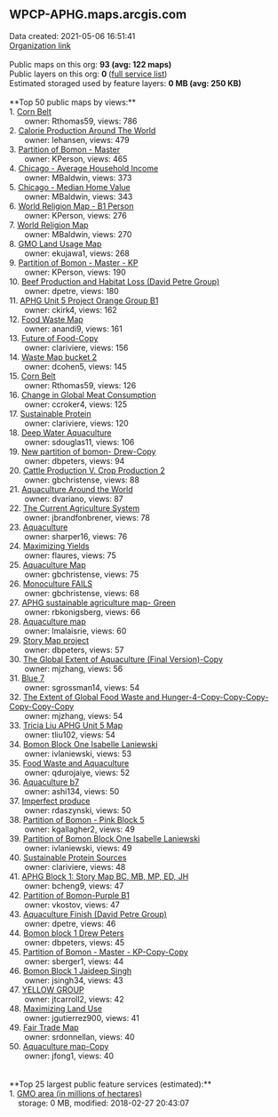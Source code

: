 <h2>WPCP-APHG.maps.arcgis.com</h2> Data created: 2021-05-06 16:51:41 <br /><a target='new' href='https://WPCP-APHG.maps.arcgis.com'>Organization link</a><br /><br />Public maps on this org: <b>93 (avg: 122 maps)</b><br />Public layers on this org: <b>0 </b>(<a target='new' href='https://services.arcgis.com/hyv6BBUojo2zdeyP/ArcGIS/rest/services'>full service list</a>)<br />Estimated storaged used by feature layers: <b>0 MB (avg: 250 KB)</b><br /><br />**Top 50 public maps by views:**<br />  1. <a target='new' href='https://www.arcgis.com/home/item.html?id=e30aa7191917428e90ab51e87ee2615f'>Corn Belt</a> <br />  &nbsp;&nbsp;&nbsp;&nbsp; &nbsp;&nbsp;owner: Rthomas59, views: 786<br />  2. <a target='new' href='https://www.arcgis.com/home/item.html?id=d9a3f181ef0d40b58de47955a9d7ca9b'>Calorie Production Around The World</a> <br />  &nbsp;&nbsp;&nbsp;&nbsp; &nbsp;&nbsp;owner: lehansen, views: 479<br />  3. <a target='new' href='https://www.arcgis.com/home/item.html?id=dace925d88aa444b9a9119a1484c5573'>Partition of Bomon - Master</a> <br />  &nbsp;&nbsp;&nbsp;&nbsp; &nbsp;&nbsp;owner: KPerson, views: 465<br />  4. <a target='new' href='https://www.arcgis.com/home/item.html?id=ac3bebad73f74462a455d0292def91f2'>Chicago - Average Household Income</a> <br />  &nbsp;&nbsp;&nbsp;&nbsp; &nbsp;&nbsp;owner: MBaldwin, views: 373<br />  5. <a target='new' href='https://www.arcgis.com/home/item.html?id=2dd0c2c83b6f409bad01327739ea5714'>Chicago - Median Home Value</a> <br />  &nbsp;&nbsp;&nbsp;&nbsp; &nbsp;&nbsp;owner: MBaldwin, views: 343<br />  6. <a target='new' href='https://www.arcgis.com/home/item.html?id=fc05e1921489406aacbf877e1ace087b'>World Religion Map - B1 Person</a> <br />  &nbsp;&nbsp;&nbsp;&nbsp; &nbsp;&nbsp;owner: KPerson, views: 276<br />  7. <a target='new' href='https://www.arcgis.com/home/item.html?id=ef57145e91774200a285c449e0b8ef62'>World Religion Map</a> <br />  &nbsp;&nbsp;&nbsp;&nbsp; &nbsp;&nbsp;owner: MBaldwin, views: 270<br />  8. <a target='new' href='https://www.arcgis.com/home/item.html?id=809867e0bbee4fe6be752550d7f1b747'>GMO Land Usage Map</a> <br />  &nbsp;&nbsp;&nbsp;&nbsp; &nbsp;&nbsp;owner: ekujawa1, views: 268<br />  9. <a target='new' href='https://www.arcgis.com/home/item.html?id=180459e8102d4535a2409fa421fe785f'>Partition of Bomon - Master - KP</a> <br />  &nbsp;&nbsp;&nbsp;&nbsp; &nbsp;&nbsp;owner: KPerson, views: 190<br />  10. <a target='new' href='https://www.arcgis.com/home/item.html?id=31e9799e722948e1bfab324f22e2a450'>Beef Production and Habitat Loss (David Petre Group)</a> <br />  &nbsp;&nbsp;&nbsp;&nbsp; &nbsp;&nbsp;owner: dpetre, views: 180<br />  11. <a target='new' href='https://www.arcgis.com/home/item.html?id=07b25f6ccf43423780eb20c227baa7d3'>APHG Unit 5 Project Orange Group B1</a> <br />  &nbsp;&nbsp;&nbsp;&nbsp; &nbsp;&nbsp;owner: ckirk4, views: 162<br />  12. <a target='new' href='https://www.arcgis.com/home/item.html?id=c85b94a2f5454dfbbb34281cf3be0476'>Food Waste Map</a> <br />  &nbsp;&nbsp;&nbsp;&nbsp; &nbsp;&nbsp;owner: anandi9, views: 161<br />  13. <a target='new' href='https://www.arcgis.com/home/item.html?id=a2c1ff8f89584fe8ba96b5bc268e8f5f'>Future of Food-Copy</a> <br />  &nbsp;&nbsp;&nbsp;&nbsp; &nbsp;&nbsp;owner: clariviere, views: 156<br />  14. <a target='new' href='https://www.arcgis.com/home/item.html?id=4fb68c7c81d3412f8be36946b3051a0b'>Waste Map bucket 2</a> <br />  &nbsp;&nbsp;&nbsp;&nbsp; &nbsp;&nbsp;owner: dcohen5, views: 145<br />  15. <a target='new' href='https://www.arcgis.com/home/item.html?id=21c9475ed53540faaf42bd4c78963d10'>Corn Belt </a> <br />  &nbsp;&nbsp;&nbsp;&nbsp; &nbsp;&nbsp;owner: Rthomas59, views: 126<br />  16. <a target='new' href='https://www.arcgis.com/home/item.html?id=0ec38952e6eb49faa97471deb663349c'>Change in Global Meat Consumption</a> <br />  &nbsp;&nbsp;&nbsp;&nbsp; &nbsp;&nbsp;owner: ccroker4, views: 125<br />  17. <a target='new' href='https://www.arcgis.com/home/item.html?id=890e35efebbc433194ed80087dd197d0'>Sustainable Protein</a> <br />  &nbsp;&nbsp;&nbsp;&nbsp; &nbsp;&nbsp;owner: clariviere, views: 120<br />  18. <a target='new' href='https://www.arcgis.com/home/item.html?id=9ab882872648401b988b4e6da2203ab6'>Deep Water Aquaculture</a> <br />  &nbsp;&nbsp;&nbsp;&nbsp; &nbsp;&nbsp;owner: sdouglas11, views: 106<br />  19. <a target='new' href='https://www.arcgis.com/home/item.html?id=b4ff5b360e0f4e00895b0b39e63a9140'>New partition of bomon- Drew-Copy</a> <br />  &nbsp;&nbsp;&nbsp;&nbsp; &nbsp;&nbsp;owner: dbpeters, views: 94<br />  20. <a target='new' href='https://www.arcgis.com/home/item.html?id=c9cd53d854d142649130e9bbfa779069'>Cattle Production V. Crop Production 2</a> <br />  &nbsp;&nbsp;&nbsp;&nbsp; &nbsp;&nbsp;owner: gbchristense, views: 88<br />  21. <a target='new' href='https://www.arcgis.com/home/item.html?id=5e0684cd95b9429699977583b26ab19e'>Aquaculture Around the World</a> <br />  &nbsp;&nbsp;&nbsp;&nbsp; &nbsp;&nbsp;owner: dvariano, views: 87<br />  22. <a target='new' href='https://www.arcgis.com/home/item.html?id=034aa178fbc44761bf40facdce9b69d4'>The Current Agriculture System</a> <br />  &nbsp;&nbsp;&nbsp;&nbsp; &nbsp;&nbsp;owner: jbrandfonbrener, views: 78<br />  23. <a target='new' href='https://www.arcgis.com/home/item.html?id=de6358821915431da238ea530dc95150'>Aquaculture</a> <br />  &nbsp;&nbsp;&nbsp;&nbsp; &nbsp;&nbsp;owner: sharper16, views: 76<br />  24. <a target='new' href='https://www.arcgis.com/home/item.html?id=7a9b392cac4349b3b5ce75110946130b'>Maximizing Yields</a> <br />  &nbsp;&nbsp;&nbsp;&nbsp; &nbsp;&nbsp;owner: flaures, views: 75<br />  25. <a target='new' href='https://www.arcgis.com/home/item.html?id=cfa5a615b97b45e5ba726d2bfa5190c1'>Aquaculture Map</a> <br />  &nbsp;&nbsp;&nbsp;&nbsp; &nbsp;&nbsp;owner: gbchristense, views: 75<br />  26. <a target='new' href='https://www.arcgis.com/home/item.html?id=a4e676de7190402199b8c277a61e7af9'>Monoculture FAILS</a> <br />  &nbsp;&nbsp;&nbsp;&nbsp; &nbsp;&nbsp;owner: gbchristense, views: 68<br />  27. <a target='new' href='https://www.arcgis.com/home/item.html?id=362b837fc7af4ea5bae3f9d30a4e9d40'>APHG sustainable agriculture map- Green</a> <br />  &nbsp;&nbsp;&nbsp;&nbsp; &nbsp;&nbsp;owner: rbkonigsberg, views: 66<br />  28. <a target='new' href='https://www.arcgis.com/home/item.html?id=cc7025b5d7824f0cb68f6d56e232bd53'>Aquaculture map</a> <br />  &nbsp;&nbsp;&nbsp;&nbsp; &nbsp;&nbsp;owner: lmalaisrie, views: 60<br />  29. <a target='new' href='https://www.arcgis.com/home/item.html?id=0fa6e358f2e74edcb2a92d383d216428'>Story Map project</a> <br />  &nbsp;&nbsp;&nbsp;&nbsp; &nbsp;&nbsp;owner: dbpeters, views: 57<br />  30. <a target='new' href='https://www.arcgis.com/home/item.html?id=d25edbc8683d4f2d975baa1f397f0793'>The Global Extent of Aquaculture (Final Version)-Copy</a> <br />  &nbsp;&nbsp;&nbsp;&nbsp; &nbsp;&nbsp;owner: mjzhang, views: 56<br />  31. <a target='new' href='https://www.arcgis.com/home/item.html?id=e88ff8bdb72e4ec69cfe1a6a9cde0496'>Blue 7</a> <br />  &nbsp;&nbsp;&nbsp;&nbsp; &nbsp;&nbsp;owner: sgrossman14, views: 54<br />  32. <a target='new' href='https://www.arcgis.com/home/item.html?id=c3f62f7e96f44ea58508de27e9f6b95f'>The Extent of Global Food Waste and Hunger-4-Copy-Copy-Copy-Copy-Copy-Copy</a> <br />  &nbsp;&nbsp;&nbsp;&nbsp; &nbsp;&nbsp;owner: mjzhang, views: 54<br />  33. <a target='new' href='https://www.arcgis.com/home/item.html?id=9d7c501fccde49c18af962dcdbbf29d9'>Tricia Liu APHG Unit 5 Map</a> <br />  &nbsp;&nbsp;&nbsp;&nbsp; &nbsp;&nbsp;owner: tliu102, views: 54<br />  34. <a target='new' href='https://www.arcgis.com/home/item.html?id=5edb255abcd14dd795001f77fbf05d79'>Bomon Block One Isabelle Laniewski</a> <br />  &nbsp;&nbsp;&nbsp;&nbsp; &nbsp;&nbsp;owner: ivlaniewski, views: 53<br />  35. <a target='new' href='https://www.arcgis.com/home/item.html?id=d6b5bdc13e394062a288cfcba7061cd1'>Food Waste and Aquaculture</a> <br />  &nbsp;&nbsp;&nbsp;&nbsp; &nbsp;&nbsp;owner: qdurojaiye, views: 52<br />  36. <a target='new' href='https://www.arcgis.com/home/item.html?id=a09e6bd198f040d1b827e0dde8a89e73'>Aquaculture b7</a> <br />  &nbsp;&nbsp;&nbsp;&nbsp; &nbsp;&nbsp;owner: ashi134, views: 50<br />  37. <a target='new' href='https://www.arcgis.com/home/item.html?id=dd91e75e5bfa4cbc8fdd5f2175f0ac92'>Imperfect produce</a> <br />  &nbsp;&nbsp;&nbsp;&nbsp; &nbsp;&nbsp;owner: rdaszynski, views: 50<br />  38. <a target='new' href='https://www.arcgis.com/home/item.html?id=1364ceb15caa4b85bb7b97d1c2f0f3df'>Partition of Bomon - Pink Block 5</a> <br />  &nbsp;&nbsp;&nbsp;&nbsp; &nbsp;&nbsp;owner: kgallagher2, views: 49<br />  39. <a target='new' href='https://www.arcgis.com/home/item.html?id=f84f893a86884ed99d2c55145ca7a49e'>Partition of Bomon Block One Isabelle Laniewski</a> <br />  &nbsp;&nbsp;&nbsp;&nbsp; &nbsp;&nbsp;owner: ivlaniewski, views: 49<br />  40. <a target='new' href='https://www.arcgis.com/home/item.html?id=d00cdaa35f43457489cfad974d141e14'>Sustainable Protein Sources</a> <br />  &nbsp;&nbsp;&nbsp;&nbsp; &nbsp;&nbsp;owner: clariviere, views: 48<br />  41. <a target='new' href='https://www.arcgis.com/home/item.html?id=331deacabb904c07a9d5b37c6c53d6e3'>APHG Block 1: Story Map BC, MB, MP, ED, JH</a> <br />  &nbsp;&nbsp;&nbsp;&nbsp; &nbsp;&nbsp;owner: bcheng9, views: 47<br />  42. <a target='new' href='https://www.arcgis.com/home/item.html?id=0b81ed39a71f41dda52ff960a30b5c30'>Partition of Bomon-Purple B1</a> <br />  &nbsp;&nbsp;&nbsp;&nbsp; &nbsp;&nbsp;owner: vkostov, views: 47<br />  43. <a target='new' href='https://www.arcgis.com/home/item.html?id=f9cc3d6da9dd4b45b797f397844b5f02'>Aquaculture Finish (David Petre Group)</a> <br />  &nbsp;&nbsp;&nbsp;&nbsp; &nbsp;&nbsp;owner: dpetre, views: 46<br />  44. <a target='new' href='https://www.arcgis.com/home/item.html?id=27f56bda82354815a9a849231466a101'>Bomon block 1 Drew Peters</a> <br />  &nbsp;&nbsp;&nbsp;&nbsp; &nbsp;&nbsp;owner: dbpeters, views: 45<br />  45. <a target='new' href='https://www.arcgis.com/home/item.html?id=dacd22f4564a4e209f39e95ea8180f00'>Partition of Bomon - Master - KP-Copy-Copy</a> <br />  &nbsp;&nbsp;&nbsp;&nbsp; &nbsp;&nbsp;owner: sberger1, views: 44<br />  46. <a target='new' href='https://www.arcgis.com/home/item.html?id=4afcbc1ba23f4a349bdd47910dc5cc42'>Bomon Block 1 Jaideep Singh</a> <br />  &nbsp;&nbsp;&nbsp;&nbsp; &nbsp;&nbsp;owner: jsingh34, views: 43<br />  47. <a target='new' href='https://www.arcgis.com/home/item.html?id=7b8098e7bc68441ba0b0ebb86545c98c'>YELLOW GROUP</a> <br />  &nbsp;&nbsp;&nbsp;&nbsp; &nbsp;&nbsp;owner: jtcarroll2, views: 42<br />  48. <a target='new' href='https://www.arcgis.com/home/item.html?id=09add5f8a2c64210a9e719d596792289'>Maximizing Land Use</a> <br />  &nbsp;&nbsp;&nbsp;&nbsp; &nbsp;&nbsp;owner: jgutierrez900, views: 41<br />  49. <a target='new' href='https://www.arcgis.com/home/item.html?id=5e0085fe00be4085ae97fe4337d696ca'>Fair Trade Map</a> <br />  &nbsp;&nbsp;&nbsp;&nbsp; &nbsp;&nbsp;owner: srdonnellan, views: 40<br />  50. <a target='new' href='https://www.arcgis.com/home/item.html?id=cdf7c4bf122447c7a1af138ea0fe08c1'>Aquaculture map-Copy</a> <br />  &nbsp;&nbsp;&nbsp;&nbsp; &nbsp;&nbsp;owner: jfong1, views: 40<br /><br /><br />**Top 25 largest public feature services (estimated):**<br /> 1. <a target='new' href='https://www.arcgis.com/home/item.html?id=5327ed1f1e814b14af22ec7bfff34285'>GMO area (in millions of hectares)</a><br /> &nbsp;&nbsp;&nbsp;&nbsp;storage: 0 MB, modified: 2018-02-27 20:43:07<br />
